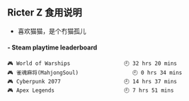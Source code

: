 ## Ricter Z 食用说明
- 喜欢猫猫，是个冇猫孤儿

<!-- steam-box start -->
#### - Steam playtime leaderboard
```text
🎮 World of Warships                 🕘 32 hrs 20 mins
🎮 雀魂麻将(MahjongSoul)                 🕘 0 hrs 34 mins
🎮 Cyberpunk 2077                    🕘 14 hrs 37 mins
🎮 Apex Legends                      🕘 7 hrs 51 mins
```
<!-- Powered by https://github.com/YouEclipse/steam-box . -->
<!-- steam-box end -->
